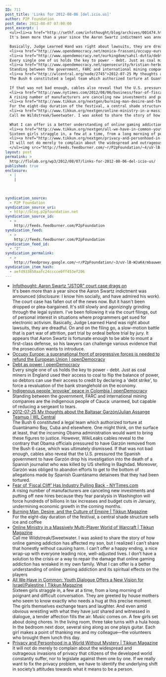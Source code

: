 ```yaml
---
ID: 711
post_title: 'Links for 2012-08-06 [del.icio.us]'
author: P2P Foundation
post_date: 2012-08-07 07:00:00
post_excerpt: |
  <ul><li><a href="http://sethf.com/infothought/blog/archives/001474.html">Infothought: Aaron Swartz "JSTOR" court case drags on</a><br>
  It's been more than a year since the Aaron Swartz indictment was announced (disclosure: I know him socially, and have admired his work). The court case has fallen out of the news now. But it hasn't been dropped or plea-bargained. It's still slowly and agonizingly grinding through the legal system. I've been following it via the court filings, out of personal interest in situations where programmers get sued for electronic activism.
  
  Basically, Judge Learned Hand was right about lawsuits, they are dreadful. On and on the filing go, a slow-motion battle that is part war of attrition, part trial by ordeal before trial by jury. It appears that Aaron Swartz is fortunate enough to be able to mount a first-class defense, so his lawyers can challenge various evidence that the prosecution wants to introduce.</li>
  <li><a href="http://www.opendemocracy.net/monica-frassoni/occupy-europe-supranational-front-of-progressive-forces-is-needed-to-refund-european">Occupy Europe: a supranational front of progressive forces is needed to refund the European Union | openDemocracy</a></li>
  <li><a href="http://www.opendemocracy.net/ourkingdom/sahil-dutta/debt-as-power">Debt as power | openDemocracy</a><br>
  Every single one of us holds the key to power - debt. Just as coal miners in England used their access to coal to flip the balance of power, so debtors can use their access to credit by declaring a 'debt strike', to force a revaluation of the bank stranglehold on the economy.&nbsp;</li>
  <li><a href="http://www.opendemocracy.net/opensecurity/kristian-herbolzheimer/indigenous-people-provoke-peace-in-colombia">Indigenous people 'provoke' peace in Colombia | openDemocracy</a><br>
  Standing between the government, FARC and international mining companies are the indigenous people of Cauca: unarmed, but capable of reducing a sergeant to tears.</li>
  <li><a href="http://wlcentral.org/node/2745">2012-07-25 My thoughts about the Baltasar Garz&oacute;n/Julian Assange Teamup | WL Central</a><br>
  The Bush 6 constituted a legal team which authorized torture at Guant&aacute;namo Bay, Cuba and elsewhere. One might think, on the surface at least, that the incoming Obama administration would want to bring these figures to justice. However, WikiLeaks cables reveal to the contrary that Obama officials pressured to have Garz&oacute;n removed from the Bush 6 case, which was ultimately dismissed.
  
  If that was not bad enough, cables also reveal that the U.S. pressured the Spanish government to have Garz&oacute;n drop his investigation into the death of a Spanish journalist who was killed by US shelling in Baghdad. Moreover, Garz&oacute;n was obliged to abandon efforts to get to the bottom of allegations made by Spanish Guant&aacute;namo detainees that they had been tortured.</li>
  <li><a href="http://www.nytimes.com/2012/08/06/business/fear-of-fiscal-cliff-has-industry-pulling-back.html?_r=1">Fear of &lsquo;Fiscal Cliff&rsquo; Has Industry Pulling Back - NYTimes.com</a><br>
  A rising number of manufacturers are canceling new investments and putting off new hires because they fear paralysis in Washington will force hundreds of billions in tax increases and budget cuts in January, undermining economic growth in the coming months.</li>
  <li><a href="http://www.tikkun.org/nextgen/burning-man-desire-and-the-culture-of-empire">Burning Man, Desire, and the Culture of Empire | Tikkun Magazine</a><br>
  For the eight-day duration of the festival, a central shade structure sells ice and coffee</li>
  <li><a href="http://www.tikkun.org/nextgen/online-ministry-in-a-massively-multi-player-world-of-warcraft">Online Ministry in a Massively Multi-Player World of Warcraft | Tikkun Magazine</a><br>
  Call me Wildstreak/Sweetwater. I was asked to share the story of how online gaming addiction has affected my son, but I realized I can&rsquo;t share that honestly without causing harm. I can&rsquo;t offer a happy ending, a nice wrap-up with everyone leading nice, well-adjusted lives. I don&rsquo;t have a solution to the crisis or a way to repair the damage that online gaming addiction has wreaked in my own family.
  
  What I can offer is a better understanding of online gaming addiction and its spiritual effects on the players</li>
  <li><a href="http://www.tikkun.org/nextgen/all-we-have-in-common-youth-dialogue-offers-a-new-vision-for-israelpalestine">All We Have in Common: Youth Dialogue Offers a New Vision for Israel/Palestine | Tikkun Magazine</a><br>
  Sixteen girls straggle in, a few at a time, from a long morning of poignant and difficult conversation. They are greeted by house mothers who seem to know exactly who needs a hug at this precise moment. The girls themselves exchange tears and laughter. And even amid obvious wrestling with what they have just shared and witnessed in dialogue, a tender affection fills the air. Music comes on. A few girls set about doing chores. In the living room, three take turns with a hula hoop. In the bedroom next door, several sing along as one plays guitar. Each girl makes a point of thanking me and my colleague&mdash;the volunteers who brought them lunch this day.</li>
  <li><a href="http://www.tikkun.org/nextgen/privacy-and-personhood-in-a-world-without-mystery">Privacy and Personhood in a World Without Mystery | Tikkun Magazine</a><br>
  It will not do merely to complain about the widespread and outrageous&nbsp;invasions of privacy that citizens of the developed world constantly suffer, nor to legislate against them one by one. If we really want to fix the privacy problem, we have to identify the underlying shift in society&rsquo;s attitudes towards what it means to be a person.</li>
  </ul><img src="http://feeds.feedburner.com/~r/P2pFoundation/~4/uV-lB-WJaK4" height="1" width="1" alt="">
layout: post
permalink: >
  http://flolab.org/wp3/2012/08/07/links-for-2012-08-06-del-icio-us/
published: true
enclosure:
  - |
    |
        
        
        
syndication_source:
  - P2P Foundation
syndication_source_uri:
  - http://blog.p2pfoundation.net
syndication_source_id:
  - >
    http://feeds.feedburner.com/P2pFoundation
syndication_feed:
  - >
    http://feeds.feedburner.com/P2pFoundation
syndication_feed_id:
  - "2"
syndication_permalink:
  - >
    http://feedproxy.google.com/~r/P2pFoundation/~3/uV-lB-WJaK4/mbauwens
syndication_item_hash:
  - aefd933850aafc24cccce0ff453ef206
---
```

*   [Infothought: Aaron Swartz "JSTOR" court case drags on][1]  
    It's been more than a year since the Aaron Swartz indictment was announced (disclosure: I know him socially, and have admired his work). The court case has fallen out of the news now. But it hasn't been dropped or plea-bargained. It's still slowly and agonizingly grinding through the legal system. I've been following it via the court filings, out of personal interest in situations where programmers get sued for electronic activism. Basically, Judge Learned Hand was right about lawsuits, they are dreadful. On and on the filing go, a slow-motion battle that is part war of attrition, part trial by ordeal before trial by jury. It appears that Aaron Swartz is fortunate enough to be able to mount a first-class defense, so his lawyers can challenge various evidence that the prosecution wants to introduce.
*   [Occupy Europe: a supranational front of progressive forces is needed to refund the European Union | openDemocracy][2]
*   [Debt as power | openDemocracy][3]  
    Every single one of us holds the key to power - debt. Just as coal miners in England used their access to coal to flip the balance of power, so debtors can use their access to credit by declaring a 'debt strike', to force a revaluation of the bank stranglehold on the economy. 
*   [Indigenous people 'provoke' peace in Colombia | openDemocracy][4]  
    Standing between the government, FARC and international mining companies are the indigenous people of Cauca: unarmed, but capable of reducing a sergeant to tears.
*   [2012-07-25 My thoughts about the Baltasar Garzón/Julian Assange Teamup | WL Central][5]  
    The Bush 6 constituted a legal team which authorized torture at Guantánamo Bay, Cuba and elsewhere. One might think, on the surface at least, that the incoming Obama administration would want to bring these figures to justice. However, WikiLeaks cables reveal to the contrary that Obama officials pressured to have Garzón removed from the Bush 6 case, which was ultimately dismissed. If that was not bad enough, cables also reveal that the U.S. pressured the Spanish government to have Garzón drop his investigation into the death of a Spanish journalist who was killed by US shelling in Baghdad. Moreover, Garzón was obliged to abandon efforts to get to the bottom of allegations made by Spanish Guantánamo detainees that they had been tortured.
*   [Fear of ‘Fiscal Cliff’ Has Industry Pulling Back - NYTimes.com][6]  
    A rising number of manufacturers are canceling new investments and putting off new hires because they fear paralysis in Washington will force hundreds of billions in tax increases and budget cuts in January, undermining economic growth in the coming months.
*   [Burning Man, Desire, and the Culture of Empire | Tikkun Magazine][7]  
    For the eight-day duration of the festival, a central shade structure sells ice and coffee
*   [Online Ministry in a Massively Multi-Player World of Warcraft | Tikkun Magazine][8]  
    Call me Wildstreak/Sweetwater. I was asked to share the story of how online gaming addiction has affected my son, but I realized I can’t share that honestly without causing harm. I can’t offer a happy ending, a nice wrap-up with everyone leading nice, well-adjusted lives. I don’t have a solution to the crisis or a way to repair the damage that online gaming addiction has wreaked in my own family. What I can offer is a better understanding of online gaming addiction and its spiritual effects on the players
*   [All We Have in Common: Youth Dialogue Offers a New Vision for Israel/Palestine | Tikkun Magazine][9]  
    Sixteen girls straggle in, a few at a time, from a long morning of poignant and difficult conversation. They are greeted by house mothers who seem to know exactly who needs a hug at this precise moment. The girls themselves exchange tears and laughter. And even amid obvious wrestling with what they have just shared and witnessed in dialogue, a tender affection fills the air. Music comes on. A few girls set about doing chores. In the living room, three take turns with a hula hoop. In the bedroom next door, several sing along as one plays guitar. Each girl makes a point of thanking me and my colleague—the volunteers who brought them lunch this day.
*   [Privacy and Personhood in a World Without Mystery | Tikkun Magazine][10]  
    It will not do merely to complain about the widespread and outrageous invasions of privacy that citizens of the developed world constantly suffer, nor to legislate against them one by one. If we really want to fix the privacy problem, we have to identify the underlying shift in society’s attitudes towards what it means to be a person.

<img src="http://feeds.feedburner.com/~r/P2pFoundation/~4/uV-lB-WJaK4" height="1" width="1" alt="" />

 [1]: http://sethf.com/infothought/blog/archives/001474.html
 [2]: http://www.opendemocracy.net/monica-frassoni/occupy-europe-supranational-front-of-progressive-forces-is-needed-to-refund-european
 [3]: http://www.opendemocracy.net/ourkingdom/sahil-dutta/debt-as-power
 [4]: http://www.opendemocracy.net/opensecurity/kristian-herbolzheimer/indigenous-people-provoke-peace-in-colombia
 [5]: http://wlcentral.org/node/2745
 [6]: http://www.nytimes.com/2012/08/06/business/fear-of-fiscal-cliff-has-industry-pulling-back.html?_r=1
 [7]: http://www.tikkun.org/nextgen/burning-man-desire-and-the-culture-of-empire
 [8]: http://www.tikkun.org/nextgen/online-ministry-in-a-massively-multi-player-world-of-warcraft
 [9]: http://www.tikkun.org/nextgen/all-we-have-in-common-youth-dialogue-offers-a-new-vision-for-israelpalestine
 [10]: http://www.tikkun.org/nextgen/privacy-and-personhood-in-a-world-without-mystery